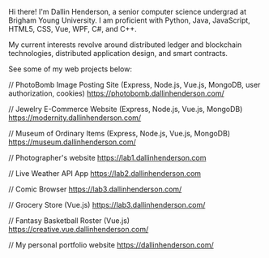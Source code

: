 Hi there! I'm Dallin Henderson, a senior computer science undergrad at Brigham Young University. I am proficient with Python, Java, JavaScript, HTML5, CSS, Vue, WPF, C#, and C++. 

My current interests revolve around distributed ledger and blockchain technologies, distributed application design, and smart contracts.


See some of my web projects below:

// PhotoBomb Image Posting Site (Express, Node.js, Vue.js, MongoDB, user authorization, cookies)
https://photobomb.dallinhenderson.com/

// Jewelry E-Commerce Website (Express, Node.js, Vue.js, MongoDB)
https://modernity.dallinhenderson.com/

// Museum of Ordinary Items (Express, Node.js, Vue.js, MongoDB)
https://museum.dallinhenderson.com/

// Photographer's website
https://lab1.dallinhenderson.com

// Live Weather API App
https://lab2.dallinhenderson.com

// Comic Browser
https://lab3.dallinhenderson.com/

// Grocery Store (Vue.js)
https://lab3.dallinhenderson.com/

// Fantasy Basketball Roster (Vue.js)
https://creative.vue.dallinhenderson.com/

// My personal portfolio website
https://dallinhenderson.com/
